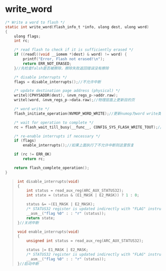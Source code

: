 # write_word

```c
/* Write a word to flash */
static int write_word(flash_info_t *info, ulong dest, ulong word)
{
	ulong flags;
	int rc;

	/* read flash to check if it is sufficiently erased */
	if ((readl((void __iomem *)dest) & word) != word) {
		printf("Error, Flash not erased!\n");
		return ERR_NOT_ERASED;
	}//先检查falsh是否被擦除，擦除失败返回错误没有擦除

	/* disable interrupts */
	flags = disable_interrupts();//不允许中断

	/* update destination page address (physical) */
	writel(CPHYSADDR(dest), &nvm_regs_p->addr.raw);
	writel(word, &nvm_regs_p->data.raw);//物理层面上更新目的页

	/* word write */
	flash_initiate_operation(NVMOP_WORD_WRITE);//更新numop为word write类型

	/* wait for operation to complete */
	rc = flash_wait_till_busy(__func__, CONFIG_SYS_FLASH_WRITE_TOUT);//如果忙则等待

	/* re-enable interrupts if necessary */
	if (flags)
		enable_interrupts();//如果上面执行了不允许中断则这里恢复

	if (rc != ERR_OK)
		return rc;

	return flash_complete_operation();
}

```

>   ```c
>   int disable_interrupts(void)
>   {
>   	int status = read_aux_reg(ARC_AUX_STATUS32);
>   	int state = (status & (E1_MASK | E2_MASK)) ? 1 : 0;
>   
>   	status &= ~(E1_MASK | E2_MASK);
>   	/* STATUS32 register is updated indirectly with "FLAG" instruction */
>   	__asm__("flag %0" : : "r" (status));
>   	return state;
>   }//关闭中断
>   
>   void enable_interrupts(void)
>   {
>   	unsigned int status = read_aux_reg(ARC_AUX_STATUS32);
>   
>   	status |= E1_MASK | E2_MASK;
>   	/* STATUS32 register is updated indirectly with "FLAG" instruction */
>   	__asm__("flag %0" : : "r" (status));
>   }//启动中断
>   ```
>
>   
